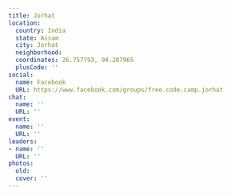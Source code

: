 ```yaml
---
title: Jorhat
location:
  country: India
  state: Assam
  city: Jorhat
  neighborhood: 
  coordinates: 26.757793, 94.207965
  plusCode: ''
social:
  name: Facebook
  URL: https://www.facebook.com/groups/free.code.camp.jorhat
chat:
  name: ''
  URL: ''
event:
  name: ''
  URL: ''
leaders:
- name: ''
  URL: ''
photos:
  old: 
  cover: ''
---
```

